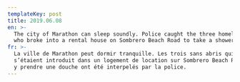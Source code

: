 ```yaml
---
templateKey: post
title: 2019.06.08
en: >-
  The city of Marathon can sleep soundly. Police caught the three homeless men
  who broke into a rental house on Sombrero Beach Road to take a shower. 
fr: >-
  La ville de Marathon peut dormir tranquille. Les trois sans abris qui
  s’étaient introduit dans un logement de location sur Sombrero Beach Road pour
  y prendre une douche ont été interpelés par la police.
---
```


